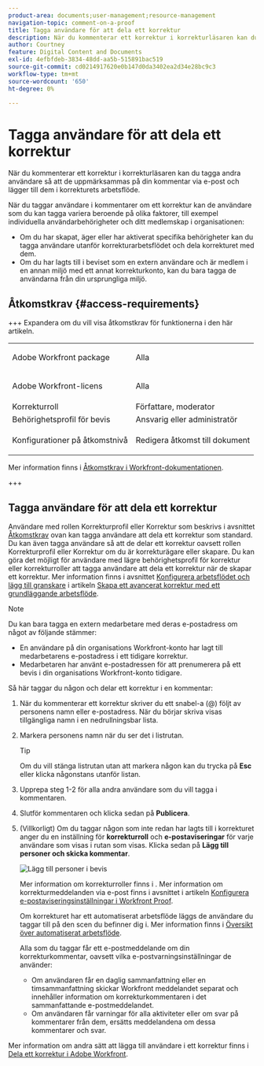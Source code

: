 ```yaml
---
product-area: documents;user-management;resource-management
navigation-topic: comment-on-a-proof
title: Tagga användare för att dela ett korrektur
description: När du kommenterar ett korrektur i korrekturläsaren kan du tagga andra användare så att de uppmärksammas på din kommentar via e-post och lägger till dem i korrekturets arbetsflöde.
author: Courtney
feature: Digital Content and Documents
exl-id: 4efbfdeb-3834-48dd-aa5b-515891bac519
source-git-commit: cd0214917620e0b147d0da3402ea2d34e28bc9c3
workflow-type: tm+mt
source-wordcount: '650'
ht-degree: 0%

---
```


# Tagga användare för att dela ett korrektur

När du kommenterar ett korrektur i korrekturläsaren kan du tagga andra användare så att de uppmärksammas på din kommentar via e-post och lägger till dem i korrekturets arbetsflöde.

När du taggar användare i kommentarer om ett korrektur kan de användare som du kan tagga variera beroende på olika faktorer, till exempel individuella användarbehörigheter och ditt medlemskap i organisationen:

* Om du har skapat, äger eller har aktiverat specifika behörigheter kan du tagga användare utanför korrekturarbetsflödet och dela korrekturet med dem.
* Om du har lagts till i beviset som en extern användare och är medlem i en annan miljö med ett annat korrekturkonto, kan du bara tagga de användarna från din ursprungliga miljö. <!--For more information, see [Proofing collaboration limitations with people outside of your organization](../../../../review-and-approve-work/proofing/tips-tricks-and-troubleshooting/collaboration-with-members-outside-of-your-organization.md)-->

## Åtkomstkrav {#access-requirements}

+++ Expandera om du vill visa åtkomstkrav för funktionerna i den här artikeln.

<table style="table-layout:auto"> 
 <col> 
 <col> 
 <tbody> 
  <tr> 
   <td role="rowheader">Adobe Workfront package</td> 
   <td><p>Alla</p> </td> 
  </tr> 
  <tr> 
   <td role="rowheader">Adobe Workfront-licens</td> 
   <td> <p>Alla</p>
   </td> 
  </tr> 
  <tr data-mc-conditions=""> 
   <td role="rowheader">Korrekturroll</td> 
   <td>Författare, moderator</td> 
  </tr> 
  <tr data-mc-conditions=""> 
   <td role="rowheader">Behörighetsprofil för bevis</td> 
   <td>Ansvarig eller administratör</td> 
  </tr> 
  <tr data-mc-conditions=""> 
   <td role="rowheader">Konfigurationer på åtkomstnivå</td> 
   <td> <p>Redigera åtkomst till dokument</p></td> 
  </tr> 
 </tbody> 
</table>

Mer information finns i [Åtkomstkrav i Workfront-dokumentationen](/help/quicksilver/administration-and-setup/add-users/access-levels-and-object-permissions/access-level-requirements-in-documentation.md).

+++

## Tagga användare för att dela ett korrektur

Användare med rollen Korrekturprofil eller Korrektur som beskrivs i avsnittet [Åtkomstkrav](#access-requirements) ovan kan tagga användare att dela ett korrektur som standard. Du kan även tagga användare så att de delar ett korrektur oavsett rollen Korrekturprofil eller Korrektur om du är korrekturägare eller skapare. Du kan göra det möjligt för användare med lägre behörighetsprofil för korrektur eller korrekturroller att tagga användare att dela ett korrektur när de skapar ett korrektur. Mer information finns i avsnittet [Konfigurera arbetsflödet och lägg till granskare](../../../../review-and-approve-work/proofing/creating-proofs-within-workfront/configure-basic-proof-workflow.md#configur) i artikeln [Skapa ett avancerat korrektur med ett grundläggande arbetsflöde](../../../../review-and-approve-work/proofing/creating-proofs-within-workfront/configure-basic-proof-workflow.md).

>[!NOTE]
>
>Du kan bara tagga en extern medarbetare med deras e-postadress om något av följande stämmer:
>
>* En användare på din organisations Workfront-konto har lagt till medarbetarens e-postadress i ett tidigare korrektur.
>* Medarbetaren har använt e-postadressen för att prenumerera på ett bevis i din organisations Workfront-konto tidigare.

Så här taggar du någon och delar ett korrektur i en kommentar:

1. När du kommenterar ett korrektur skriver du ett snabel-a (@) följt av personens namn eller e-postadress. När du börjar skriva visas tillgängliga namn i en nedrullningsbar lista.
1. Markera personens namn när du ser det i listrutan.

   >[!TIP]
   >
   >Om du vill stänga listrutan utan att markera någon kan du trycka på **Esc** eller klicka någonstans utanför listan.

1. Upprepa steg 1-2 för alla andra användare som du vill tagga i kommentaren.
1. Slutför kommentaren och klicka sedan på **Publicera**.
1. (Villkorligt) Om du taggar någon som inte redan har lagts till i korrekturet anger du en inställning för **korrekturroll** och **e-postaviseringar** för varje användare som visas i rutan som visas. Klicka sedan på **Lägg till personer och skicka kommentar**.

   ![Lägg till personer i bevis](assets/add-people-to-proof-350x220.png)

   Mer information om korrekturroller finns i . Mer information om korrekturmeddelanden via e-post finns i avsnittet i artikeln [Konfigurera e-postaviseringsinställningar i Workfront Proof](../../../../workfront-proof/wp-emailsntfctns/email-alerts/config-email-notification-settings-wp.md).

   Om korrekturet har ett automatiserat arbetsflöde läggs de användare du taggar till på den scen du befinner dig i. Mer information finns i [Översikt över automatiserat arbetsflöde](../../../../review-and-approve-work/proofing/proofing-overview/automated-workflow.md).

   Alla som du taggar får ett e-postmeddelande om din korrekturkommentar, oavsett vilka e-postvarningsinställningar de använder:

   * Om användaren får en daglig sammanfattning eller en timsammanfattning skickar Workfront meddelandet separat och innehåller information om korrekturkommentaren i det sammanfattande e-postmeddelandet.
   * Om användaren får varningar för alla aktiviteter eller om svar på kommentarer från dem, ersätts meddelandena om dessa kommentarer och svar.

Mer information om andra sätt att lägga till användare i ett korrektur finns i [Dela ett korrektur i Adobe Workfront](../../../../review-and-approve-work/proofing/managing-proofs-within-workfront/share-a-proof-in-workfront.md).

